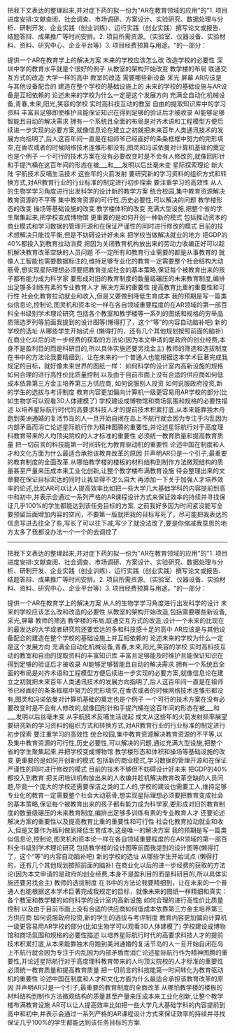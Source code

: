 把我下文表达的整理起来,并对症下药的拟一份为"AR在教育领域的应用"的"1. 项目进度安排:文献查阅、社会调查、市场调研、方案设计、实验研究、数据处理与分析、研制开发、企业实践（创业训练）、运行实践（创业实践）撰写论文或报告、结题答辩、成果推广等时间安排。2. 项目所需资源_（实验室、仪器设备、实验材料、资料、研究中心、企业平台等）3. 项目经费预算与用途。"的一部分：

提供一个AR在教育学上的解决方案
未来的学校应该怎么改
改造学校的必要性
深圳中学的教育水平就是个很好的例子
从教室的架构开始改变
教学楼的布局 联通交互方式的改造 大学一样的高中
教室的改造
需要哪些新设备
采光
屏幕
AR应该是与其他设备配合的
建造在整个学校的基础设施上的
未来的学校的基础设施与AR设备是互相依赖的
论述未来的学校为什么一定是这个发展方向
充满全自动化机械设备,青春,未来,阳光,笑容的学校
实时高科技互动的教室
自由的提取知识库中的学习资料
丰富且足够即使维护且能保证知识在得到足够的验证后才被收录
AI能够足够智能且自动的解决需求
拥有一个系统且全面的布局是对齐术语和工程模型方便后续进一步实现的必要方案,就像信息论在建立之初就把未来百年人类通讯技术的发展方向指明了,后人这百年间一直是在祖师爷已经画好的条条框框中努力的完形填空,在香农或者的时候网络技术连雏形都没有,图灵和冯诺依曼对计算机基础的奠定也是个例子
一个可行的技术方案在没有必要改变时是不会有人修改的,就像回形针和手提汽桶在这百年间的形态在被___和___发明以后丝毫未变
星际探索理论
新大陆
宇航技术反哺生活技术
这些年的火箭发射
要研究新的学习资料的组织方式和转换方式,对AR教育行业的行业标准的制定进行初步探索 要注重学习的高效性
从人的生物学学习角度进行出发科学的设计新的教学方案
统合校园,集中教育资源解决教育资源的不平等
集中教育资源的可行性,历史必要性,可以解决的问题
教学楼形态的改变
操场等基础设施的改变
教学楼体积的改变
充满大型设施,把整个省的学生聚集起来,把学校变成博物馆
更重要的是如何开创一种新的模式
包括推动资本的商业模式和学习数据的管理开源和在保证严谨性的同时进行修改的模式
目前的技术想解决只能找平衡,但是不妨碍设计好未来
把学校当做解决就业的地方
把GDP的40%都投入到教育拉动消费
把因为关闭教育机构放出来的劳动力收编正好可以趁机解决教育改革空缺的人员问题 不一定所有和教育行业需要的都是从事教育的
就像人工智能也需要数据标注的,维持足够专业化的教育一定需要整个社会结构大动筋骨,想实现星际理想必须要把教育变成社会的基本策略,保证每个被教育出来的孩子都有能力成为科学家 要形成对旧的教育制度的数量级碾压的未来教育制度,编排出足够多训练有素的专业教育人才
解决方案的重要性
提高教育比重的重要性和可行性
社会化教育拉动就业和收入,但是又要做到降低生育成本
我的预期是写一篇类似信息论,控制论,图灵机和资本论一样在各自领域重要程度的在AR领域的第一部百科全书级别学术理论研究
包括各个教室和教学楼等一系列的图纸和规格的穷举品质筛选罗列等前面我提到的设计图等(懒得打了，这个“等”的内容自动脑补吧)
新的学校的选址
从哪些学生开始试点
(懒得打的，还有几个其他规划按照前面的脑补)
在商业化以后的进一步经费的获取的方法论(因为本文申请的是政府的创业经费,本身不是盈利目的而是科研目的,所以具体实施还要另找金主)
教师的筛选和选拔制度
在书中的方法论我要精细到，让在未来的一个普通人也能根据这本学术巨著完成我规定的目标，就好像未来世界的图纸一样：
如何科学的设计室内高新设施的规格
如何合理的进行高性价比质量控制
以及由于目前市面上没有合适的供应商如何低成本依靠第三方金主培养第三方供应商,
如何说服别人投资
如何说服政府投资,新的学生的选拔与考评制度
教育内容更加偏向计算机一级更容易用AR学校的部分(比如生物学可以观看3D人体建模了)
学校建设成博物馆和商场氛围和规格的必要性描述
以培养星际航行时代的高要求科技人才的提前技术积累打底,从本来能靠独木舟跑到美洲通婚的复活节岛的人一旦开始自闭在岛上不航行就会因为专注于内乱因为内部矛盾而消亡论述星际航行作为精神图腾的重要性,并论述星际航行对于高度理科教育带来的人均顶尖院校的人才标准的重要性
必须统一教育质量和提高教育质量
把一切前言的科技能第一时间转化为教育驱动机的重要性
论述中国在制度和人才和文化方面为什么最适合承担该教育改革的原因
并声明AR只是一个引子,最重要的教育制度的全面改革
从哪怕教学楼的楼板的材料结构到制作方法微观结构的质量甚至产量来压成本来工业化创新,让整个教学楼布满教育设施
待会整理出来的文章要在保证目标宏达的同时让我显得不怎么自大
再添加一下关于加强人才培养效率的论述,比如AR可以让人提高效率比如把一些大学几大基础学科的内容提前到高中和初中,并表示会通过一系列严格的AR课程设计方式来保证效率的持续并寻找保证几乎100%的学生都能达到该任务目标的方案. 之前我好多因为时间紧没能写全要预留后面增加内容的空间，不要第一版就把我的目标写死了，尽可能把我表达的信息写进去往全了些,写长了可以往下减,写少了就没法改了,要是你缩减我意思的地方太多了我都没办法一个一个的去调控了

---

把我下文表达的整理起来,并对症下药的拟一份为"AR在教育领域的应用"的"1. 项目进度安排:文献查阅、社会调查、市场调研、方案设计、实验研究、数据处理与分析、研制开发、企业实践（创业训练）、运行实践（创业实践）撰写论文或报告、结题答辩、成果推广等时间安排。2. 项目所需资源_（实验室、仪器设备、实验材料、资料、研究中心、企业平台等）3. 项目经费预算与用途。"的一部分：

提供一个AR在教育学上的解决方案
从人的生物学学习角度进行出发科学的设计
未来的学校应该怎么改和改造的必要性
从教室的架构开始改造,包括需要哪些新设备,采光,屏幕
教师的筛选
教学楼的布局,联通交互方式的改造,设计一个未来的比现在的最发达的大学或者研究院还要宏达的多和科技感十足的高中
AR应该是与其他设备配合的建造在整个学校的基础设施上并互相依赖的
论述未来的学校为什么一定是这个发展方向
充满全自动化机械设备,青春,未来,阳光,笑容的学校
实时高科技互动的教室和自由的提取资料的丰富知识库
丰富且足够能及时维护且能保证知识在得到足够的验证后才被收录
AI能够足够智能且自动的解决需求
拥有一个系统且全面的布局是对齐术语和工程模型方便后续进一步实现的必要方案,就像信息论在建立之初就把未来百年人类通讯技术的发展方向指明了,后人这百年间一直是在祖师爷已经画好的条条框框中努力的完形填空,在香农或者的时候网络技术连雏形都没有,图灵和冯诺依曼对计算机基础的奠定也是个例子
一个可行的技术方案在没有必要改变时是不会有人修改的,就像回形针和手提汽桶在这百年间的形态在被___和___发明以后丝毫未变
从宇航技术反哺生活说起
成文从这些年的火箭发射频率展望
要研究新的学习资料的组织方式和转换方式,对AR教育行业的行业标准的制定进行初步探索 要注重学习的高效性
统合校园,集中教育资源解决教育资源的不平等,以及集中教育资源的可行性,历史必要性,可以解决的问题,通过充满大型设施,把整个省的学生聚集起来,并把学校变成博物馆
教学楼形态和体积和操场等基础设施的改变
更重要的是如何开创新的模式
包括新的商业模式,学习数据的管理开源和在保证严谨性的同时进行修改的模式
目前的技术不够但不妨碍设计好未来
把GDP的40%都投入到教育
把关闭培训机构放出来的人收编并趁机解决教育改革空缺的人员问题,毕竟一个庞大的学校还需要保洁之类的工人的,学校的建设也需要工人,维持足够专业化的教育一定需要整个社会大动筋骨,想实现星际理想必须要把教育变成社会的基本策略,保证每个被教育出来的孩子都有能力成为科学家,要形成对旧的教育制度的数量级碾压的未来教育制度,编排出足够多训练有素的专业教育人才
还要论述解决方案的重要性以及提高教育比重的重要性和可行性
社会化教育拉动就业和收入,但是又要作为福利做到降低生育成本,这是唯一的解决方案
我的预期是写一篇类似信息论,控制论,图灵机和资本论一样在各自领域重要程度的在AR领域的第一部百科全书级别学术理论研究
包括教学楼的设计图等前面我提到的设计图等(懒得打了，这个“等”的内容自动脑补吧)
新的学校的选址
从哪些学生开始试点
(懒得打的，还有几个其他规划按照前面的脑补)
在商业化以后的进一步经费的获取的方法论(因为本文申请的是政府的创业经费,本身不是盈利目的而是科研目的,所以具体实施还要另找金主)
教师的选拔制度
在书中的方法论我要精细到，让在未来的一个普通人也能根据这本学术巨著完成我规定的目标，就像未来的图纸一样精细和真实：
各个教室和教学楼的如何科学的设计室内高新设施
如何合理的进行高性价比质量控制
以及由于目前市面上没有合适的供应商如何低成本依靠第三方金主培养第三方供应商
如何说服政府投资,新的学生的选拔与考评制度
教育内容更加偏向计算机一级更容易用AR学校的部分(比如生物学可以观看3D人体建模了)
学校建设成博物馆和商场氛围和规格的必要性描述
以培养星际航行时代的高要求科技人才的提前技术积累打底,从本来能靠独木舟跑到美洲通婚的复活节岛的人一旦开始自闭在岛上不航行就会因为专注于内乱因为内部矛盾而消亡论述星际航行作为精神图腾的重要性,并论述星际航行对于高度理科教育带来的人均顶尖院校的人才标准的重要性
必须统一教育质量和提高教育质量
把一切前言的科技能第一时间转化为教育驱动机的重要性
论述中国在制度和人才和文化方面为什么最适合承担该教育改革的原因
并声明AR只是一个引子,最重要的教育制度的全面改革
从哪怕教学楼的楼板的材料结构到制作方法微观结构的质量甚至产量来压成本来工业化创新,让整个教学楼布满教育设施
AR可以让人提高效率比如把一些大学几大基础学科的内容提前到高中和初中,并表示会通过一系列严格的AR课程设计方式来保证效率的持续并寻找保证几乎100%的学生都能达到该任务目标的方案.